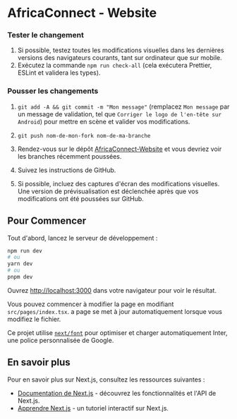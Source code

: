 
# AfricaConnect - Website
### Tester le changement

1. Si possible, testez toutes les modifications visuelles dans les dernières versions des navigateurs courants, tant sur ordinateur que sur mobile.
2. Exécutez la commande `npm run check-all` (cela exécutera Prettier, ESLint et validera les types).

### Pousser les changements

1. `git add -A && git commit -m "Mon message"` (remplacez `Mon message` par un message de validation, tel que `Corriger le logo de l'en-tête sur Android`) pour mettre en scène et valider vos modifications.
2. `git push nom-de-mon-fork nom-de-ma-branche` 

3. Rendez-vous sur le dépôt [AfricaConnect-Website](https://github.com/AfricaConnect-1/africaconnect-website) et vous devriez voir les branches récemment poussées.
4. Suivez les instructions de GitHub.
5. Si possible, incluez des captures d'écran des modifications visuelles. Une version de prévisualisation est déclenchée après que vos modifications ont été poussées sur GitHub.

## Pour Commencer

Tout d'abord, lancez le serveur de développement :

```bash
npm run dev
# ou
yarn dev
# ou
pnpm dev
```
Ouvrez [http://localhost:3000](http://localhost:3000) dans votre navigateur pour voir le résultat.

Vous pouvez commencer à modifier la page en modifiant `src/pages/index.tsx`. a page se met à jour automatiquement lorsque vous modifiez le fichier.

Ce projet utilise [`next/font`](https://nextjs.org/docs/basic-features/font-optimization) pour optimiser et charger automatiquement Inter, une police personnalisée de Google.

## En savoir plus

Pour en savoir plus sur Next.js, consultez les ressources suivantes :

- [Documentation de Next.js](https://nextjs.org/docs) - découvrez les fonctionnalités et l'API de Next.js.
- [Apprendre Next.js](https://nextjs.org/learn) - un tutoriel interactif sur Next.js.
